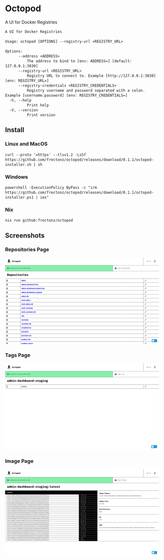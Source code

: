 # Octopod

A UI for Docker Registries

```
A UI for Docker Registries

Usage: octopod [OPTIONS] --registry-url <REGISTRY_URL>

Options:
      --address <ADDRESS>
          The address to bind to [env: ADDRESS=] [default: 127.0.0.1:3030]
      --registry-url <REGISTRY_URL>
          Registry URL to connect to. Example [http://127.0.0.1:3030] [env: REGISTRY_URL=]
      --registry-credentials <REGISTRY_CREDENTIALS>
          Registry username and password separated with a colon. Example [username:password] [env: REGISTRY_CREDENTIALS=]
  -h, --help
          Print help
  -V, --version
          Print version
```

## Install

### Linux and MacOS

```
curl --proto '=https' --tlsv1.2 -LsSf https://github.com/frectonz/octopod/releases/download/0.1.1/octopod-installer.sh | sh
```

### Windows

```
powershell -ExecutionPolicy ByPass -c "irm https://github.com/frectonz/octopod/releases/download/0.1.1/octopod-installer.ps1 | iex"
```

### Nix

```
nix run github:frectonz/octopod
```

## Screenshots

### Repositories Page
![repositories](./screenshots/1.png)

### Tags Page
![tags](./screenshots/2.png)

### Image Page
![image](./screenshots/3.png)
